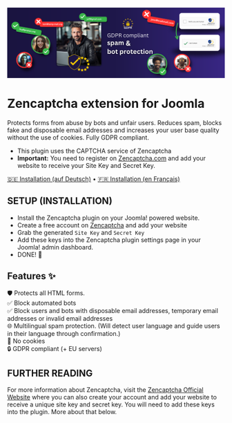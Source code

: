 ![ZENCAPTCHA - SPAM PROTECTION](https://github.com/ZENCAPTCHA/zencaptcha-wordpress/blob/main/zencaptcha-for-forms/assets/screenshots/banner-1544x500.png)

# Zencaptcha extension for Joomla
Protects forms from abuse by bots and unfair users. Reduces spam, blocks fake and disposable email addresses and increases your user base quality without the use of cookies. Fully GDPR compliant.</p><ul><li>This plugin uses the CAPTCHA service of Zencaptcha</li><li><b>Important:</b> You need to register on <a href='https://www.zencaptcha.com?ref=git-joomla' target='_blank'>Zencaptcha.com</a> and add your website to receive your Site Key and Secret Key.</li></ul>

<a href='https://www.zencaptcha.com/docs/de/zencaptcha-joomla'>🇩🇪 Installation (auf Deutsch)</a> • 
<a href='https://www.zencaptcha.com/docs/fr/zencaptcha-joomla'>🇫🇷 Installation (en Français)</a>

## SETUP (INSTALLATION)
* Install the Zencaptcha plugin on your Joomla! powered website.
* Create a free account on <a href='https://www.zencaptcha.com?ref=git-joomla' target='_blank'>Zencaptcha</a> and add your website
* Grab the generated `Site Key` and `Secret Key`
* Add these keys into the Zencaptcha plugin settings page in your Joomla! admin dashboard.
* DONE! 🚀
  
## Features ✨

🛡️ Protects all HTML forms.<br>
✅ Block automated bots<br>
✅ Block users and bots with disposable email addresses, temporary email addresses or invalid email addresses<br>
🌐 Multilingual spam protection. (Will detect user language and guide users in their language through confirmation.)<br>
🍪 No cookies<br>
🔒 GDPR compliant (+ EU servers)<br>

## FURTHER READING
For more information about Zencaptcha, visit the <a href='https://www.zencaptcha.com?ref=git-joomla' target='_blank'>Zencaptcha Official Website</a> where you can also create your account and add your website to receive a unique site key and secret key. You will need to add these keys into the plugin. More about that below.

